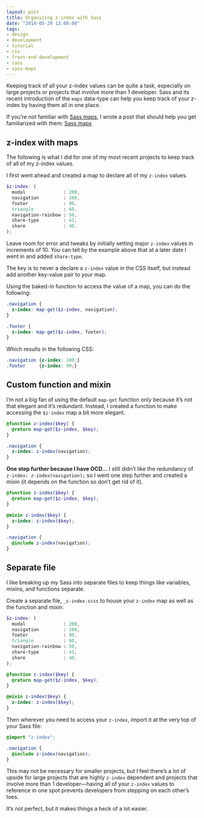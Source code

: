 ```yaml
---
layout: post
title: Organizing z-index with Sass
date: "2014-05-29 13:00:00"
tags:
- design
- development
- tutorial
- css
- front-end-development
- sass
- sass-maps
---
```


Keeping track of all your z-index values can be quite a task, especially on large projects or projects that involve more than 1 developer. Sass and its recent introduction of the `maps` data-type can help you keep track of your z-index by having them all in one place.

<!--more-->

If you’re not familiar with [Sass maps](/blog/sass-maps/), I wrote a post that should help you get familiarized with them: [Sass maps](/blog/sass-maps/)

## z-index with maps

The following is what I did for one of my most recent projects to keep track of all of my z-index values.

I first went ahead and created a map to declare all of my `z-index` values.

```scss
$z-index: (
  modal              : 200,
  navigation         : 100,
  footer             : 90,
  triangle           : 60,
  navigation-rainbow : 50,
  share-type         : 41,
  share              : 40,
);
```

Leave room for error and tweaks by initially setting major `z-index` values in increments of 10. You can tell by the example above that at a later date I went in and added `share-type`.

The key is to never a declare a `z-index` value in the CSS itself, but instead add another key-value pair to your map.

Using the baked-in function to access the value of a map, you can do the following:

```scss
.navigation {
  z-index: map-get($z-index, navigation);
}

.footer {
  z-index: map-get($z-index, footer);
}
```

Which results in the following CSS:

```css
.navigation {z-index: 100;}
.footer     {z-index: 90;}
```

## Custom function and mixin

I’m not a big fan of using the default `map-get` function only because it’s not that elegant and it’s redundant. Instead, I created a function to make accessing the `$z-index` map a bit more elegant.

```scss
@function z-index($key) {
  @return map-get($z-index, $key);
}

.navigation {
  z-index: z-index(navigation);
}
```

**One step further because I have OCD...**
I still didn’t like the redundancy of `z-index: z-index(navigation);` so I went one step further and created a mixin (it depends on the function so don’t get rid of it).

```scss
@function z-index($key) {
  @return map-get($z-index, $key);
}

@mixin z-index($key) {
  z-index: z-index($key);
}

.navigation {
  @include z-index(navigation);
}
```

## Separate file

I like breaking up my Sass into separate files to keep things like variables, mixins, and functions separate.

Create a separate file, `_z-index.scss` to house your `z-index` map as well as the function and mixin:

```scss
$z-index: (
  modal              : 200,
  navigation         : 100,
  footer             : 90,
  triangle           : 60,
  navigation-rainbow : 50,
  share-type         : 41,
  share              : 40,
);

@function z-index($key) {
  @return map-get($z-index, $key);
}

@mixin z-index($key) {
  z-index: z-index($key);
}
```

Then wherever you need to access your `z-index`, import it at the very top of your Sass file:

```scss
@import "z-index";

.navigation {
  @include z-index(navigation);
}
```

This may not be necessary for smaller projects, but I feel there’s a lot of upside for large projects that are highly `z-index` dependent and projects that involve more than 1 developer—having all of your `z-index` values to reference in one spot prevents developers from stepping on each other’s toes.

It’s not perfect, but it makes things a heck of a lot easier.
